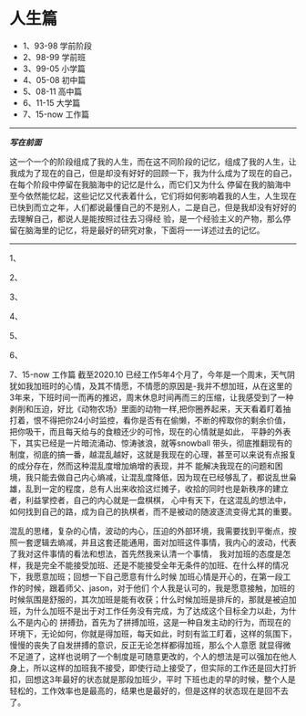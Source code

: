 # 人生篇

+ 1、93-98 学前阶段
+ 2、98-99 学前班
+ 3、99-05 小学篇
+ 4、05-08 初中篇
+ 5、08-11 高中篇
+ 6、11-15 大学篇
+ 7、15-now 工作篇

***
***写在前面***

这一个一个的阶段组成了我的人生，而在这不同阶段的记忆，组成了我的人生，让我成为了现在的自己，但是却没有好好的回顾一下，我为什么成为了现在的自己，在每个阶段中停留在我脑海中的记忆是什么，而它们又为什么
停留在我的脑海中至今依然能忆起，这些记忆又代表着什么，它们将如何影响着我的人生，人生现在已快到而立之年，人们都说最懂自己的不是别人，二是自己，但是我却没有好好的去理解自己，都说人是能按照过往去习得经
验，是一个经验主义的产物，那么停留在脑海里的记忆，将是最好的研究对象，下面将一一详述过去的记忆。

***

1、

2、

3、

4、

5、

6、

7、15-now 工作篇
    截至2020.10 已经工作5年4个月了，今年是一个周末，天气阴犹如我加班时的心情，及其不情愿，不情愿的原因是-我并不想加班，从在这里的3年来，下班时间一而再的推迟，周末休息时间再而三的压缩，让我感受到了一种
剥削和压迫，好比《动物农场》里面的动物一样,把你圈养起来，天天看着盯着抽打着，恨不得把你24小时监控，看你是否有在偷懒，不断的榨取你的剩余价值，把你吸干，而且每天给与的食粮还少的可怜，现在的心情就是如此，
平静的外表下，其实已经是一片暗流涌动、惊涛骇浪，就等snowball 带头，彻底推翻现有的制度，彻底的搞一番，越混乱越好，这就是我现在的心理，甚至可以来说有点报复的成分存在，然而这种混乱度增加熵增的表现，并不
能解决我现在的问题和困境，我只能去做自己内心熵减，让混乱度降低，因为现在已经够乱了，都说乱世枭雄，乱到一定的程度，总有人出来收拾这烂摊子，收拾的同时也是新秩序的建立者，利益掌控者，自己的内心就是一盘棋棋，
心中有天下，在这混乱的想法中，如何找到自己的路，成为自己的执棋者，而不是被动的随波逐流变得尤其的重要。

混乱的思绪，复杂的心情，波动的内心，压迫的外部环境，我需要找到平衡点，按照一套逻辑去熵减，并且这套还能通用，面对加班这件事情，我内心的波动，代表了我对这件事情的看法和想法，首先然我来认清一个事情，
我对加班的态度是怎样，我是完全不能接受加班、还是不能接受全年无条件的加班、在什么样的情况下，我愿意加班；回想一下自己愿意有什么时候 加班心情是开心的，在第一段工作的时候，跟着师父、jason，对于他们
个人我是认可的，我是愿意接触，加班的时候氛围是舒服的，其次加班是能有收获；什么时候加班是排斥的，那就是被迫加班，为什么加班不是出于对工作任务没有完成，为了达成这个目标全力以赴，为什么不是内心的
拼搏劲，首先为了拼搏加班，这是一种自发主动的行为，而现在的环境下，无论如何，你就是得加班，每天如此，时刻有监工盯着，这样的氛围下，慢慢的丧失了自发拼搏的意识，反正无论怎样都得加班，那么个人意愿
就显得微不足道了，这样也说明了一个制度是可随意更改的，个人的想法是可以强加在他人身上，所以这样的加班我不接受，即使行动上接受了，但实际的工作还是回大打折扣，回想这3年最好的状态就是那段加班少，平时
下班也走的早的时候，整个人是轻松的，工作效率也是最高的，结果也是最好的，但是这样的状态现在是回不去了。
